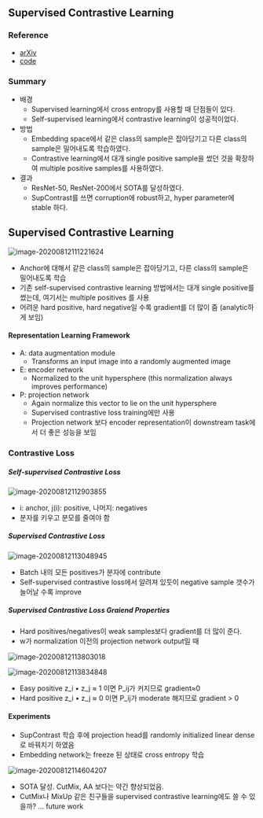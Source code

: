 ## Supervised Contrastive Learning

### Reference

- [arXiv](https://arxiv.org/abs/2004.11362)
- [code](https://github.com/HobbitLong/SupContrast)

### Summary

- 배경
  - Supervised learning에서 cross entropy를 사용할 때 단점들이 있다.
  - Self-supervised learning에서 contrastive learning이 성공적이었다.
- 방법
  - Embedding space에서 같은 class의 sample은 잡아당기고 다른 class의 sample은 밀어내도록 학습하였다.
  - Contrastive learning에서 대개 single positive sample을 썼던 것을 확장하여 multiple positive samples를 사용하였다.
- 결과
  - ResNet-50, ResNet-200에서 SOTA를 달성하였다.
  - SupContrast를 쓰면 corruption에 robust하고, hyper parameter에 stable 하다.

## Supervised Contrastive Learning

![image-20200812111221624](/Users/chloe/Documents/nlp-paper-reading/images/Supervised_Contrastive_Learning/figure2.png)

- Anchor에 대해서 같은 class의 sample은 잡아당기고, 다른 class의 sample은 밀어내도록 학습
- 기존 self-supervised contrastive learning 방법에서는 대개 single positive를 썼는데, 여기서는 multiple positives 를 사용
- 어려운 hard positive, hard negative일 수록 gradient를 더 많이 줌 (analytic하게 보임)

#### Representation Learning Framework

- A: data augmentation module
  - Transforms an input image into a randomly augmented image
- E: encoder network
  - Normalized to the unit hypersphere (this normalization always improves performance)
- P: projection network
  - Again normalize this vector to lie on the unit hypersphere
  - Supervised contrastive loss training에만 사용
  - Projection network 보다 encoder representation이 downstream task에서 더 좋은 성능을 보임

### Contrastive Loss

##### Self-supervised Contrastive Loss

![image-20200812112903855](/Users/chloe/Documents/nlp-paper-reading/images/Supervised_Contrastive_Learning/self_supervised_contrastive_loss.png)

- i: anchor, j(i): positive, 나머지: negatives
- 분자를 키우고 분모를 줄여야 함

##### Supervised Contrastive Loss

![image-20200812113048945](/Users/chloe/Documents/nlp-paper-reading/images/Supervised_Contrastive_Learning/supervised_contrastive_loss.png)

- Batch 내의 모든 positives가 분자에 contribute
- Self-supervised contrastive loss에서 알려져 있듯이 negative sample 갯수가 늘어날 수록 improve

##### Supervised Contrastive Loss Graiend Properties

- Hard positives/negatives이 weak samples보다 gradient를 더 많이 준다.
- w가 normalization 이전의 projection network output일 때 

![image-20200812113803018](/Users/chloe/Documents/nlp-paper-reading/images/Supervised_Contrastive_Learning/gradient_1.png)

![image-20200812113834848](/Users/chloe/Documents/nlp-paper-reading/images/Supervised_Contrastive_Learning/gradient_2.png)

- Easy positive z_i • z_j ≈ 1 이면 P_ij가 커지므로 gradient≈0
- Hard positive z_i • z_j ≈ 0 이면 P_ij가 moderate 해지므로 gradient > 0

#### Experiments

- SupContrast 학습 후에 projection head를 randomly initialized linear dense로 바꿔치기 하였음
- Embedding network는 freeze 된 상태로 cross entropy 학습

![image-20200812114604207](/Users/chloe/Documents/nlp-paper-reading/images/Supervised_Contrastive_Learning/table_1.png)

- SOTA 달성. CutMix, AA 보다는 약간 향상되었음.
- CutMix나 MixUp 같은 친구들을 supervised contrastive learning에도 쓸 수 있을까? ... future work

